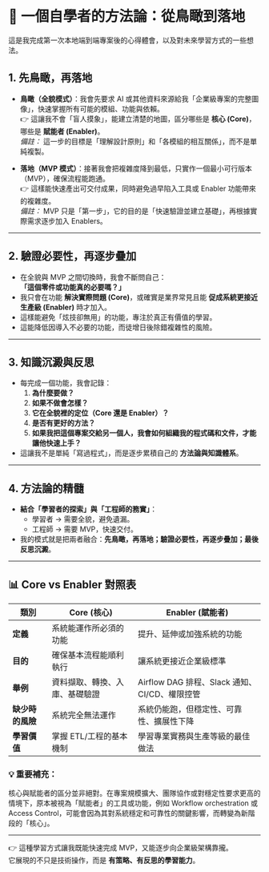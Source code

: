 # 🧭 一個自學者的方法論：從鳥瞰到落地 

這是我完成第一次本地端到端專案後的心得體會，以及對未來學習方式的一些想法。  

## 1. 先鳥瞰，再落地  
- **鳥瞰（全貌模式）**：我會先要求 AI 或其他資料來源給我「企業級專案的完整圖像」，快速掌握所有可能的模組、功能與依賴。  
  👉 這讓我不會「盲人摸象」，能建立清楚的地圖，區分哪些是 **核心 (Core)**，哪些是 **賦能者 (Enabler)**。  
  *備註：* 這一步的目標是「理解設計原則」和「各模組的相互關係」，而不是單純複製。

- **落地（MVP 模式）**：接著我會把複雜度降到最低，只實作一個最小可行版本（MVP），確保流程能跑通。  
  👉 這樣能快速產出可交付成果，同時避免過早陷入工具或 Enabler 功能帶來的複雜度。  
  *備註：* MVP 只是「第一步」，它的目的是「快速驗證並建立基礎」，再根據實際需求逐步加入 Enablers。

---

## 2. 驗證必要性，再逐步疊加  
- 在全貌與 MVP 之間切換時，我會不斷問自己：  
  **「這個零件或功能真的必要嗎？」**  
- 我只會在功能 **解決實際問題 (Core)**，或確實是業界常見且能 **促成系統更接近生產級 (Enabler)** 時才加入。  
- 這樣能避免「炫技卻無用」的功能，專注於真正有價值的學習。  
- 這能降低因導入不必要的功能，而徒增日後除錯複雜性的風險。  

---

## 3. 知識沉澱與反思  
- 每完成一個功能，我會記錄：  
  1. **為什麼要做？**  
  2. **如果不做會怎樣？**  
  3. **它在全貌裡的定位（Core 還是 Enabler）？**  
  4. **是否有更好的方法？**  
  5. **如果我把這個專案交給另一個人，我會如何組織我的程式碼和文件，才能讓他快速上手？**
- 這讓我不是單純「寫過程式」，而是逐步累積自己的 **方法論與知識體系**。  

---

## 4. 方法論的精髓  
- **結合「學習者的探索」與「工程師的務實」**：  
  - 學習者 → 需要全貌，避免遺漏。  
  - 工程師 → 需要 MVP，快速交付。  
- 我的模式就是把兩者融合：**先鳥瞰，再落地；驗證必要性，再逐步疊加；最後反思沉澱**。  

---

## 📊 Core vs Enabler 對照表  

| 類別 | Core (核心) | Enabler (賦能者) |
|------|-------------|------------------|
| **定義** | 系統能運作所必須的功能 | 提升、延伸或加強系統的功能 |
| **目的** | 確保基本流程能順利執行 | 讓系統更接近企業級標準 |
| **舉例** | 資料擷取、轉換、入庫、基礎驗證 | Airflow DAG 排程、Slack 通知、CI/CD、權限控管 |
| **缺少時的風險** | 系統完全無法運作 | 系統仍能跑，但穩定性、可靠性、擴展性下降 |
| **學習價值** | 掌握 ETL/工程的基本機制 | 學習專業實務與生產等級的最佳做法 |  


 ### 💡 重要補充：

核心與賦能者的區分並非絕對。在專案規模擴大、團隊協作或對穩定性要求更高的情境下，原本被視為「賦能者」的工具或功能，例如 Workflow orchestration 或 Access Control，可能會因為其對系統穩定和可靠性的關鍵影響，而轉變為新階段的「核心」。

---

👉 這種學習方式讓我既能快速完成 MVP，又能逐步向企業級架構靠攏。  
它展現的不只是技術操作，而是 **有策略、有反思的學習能力**。  
